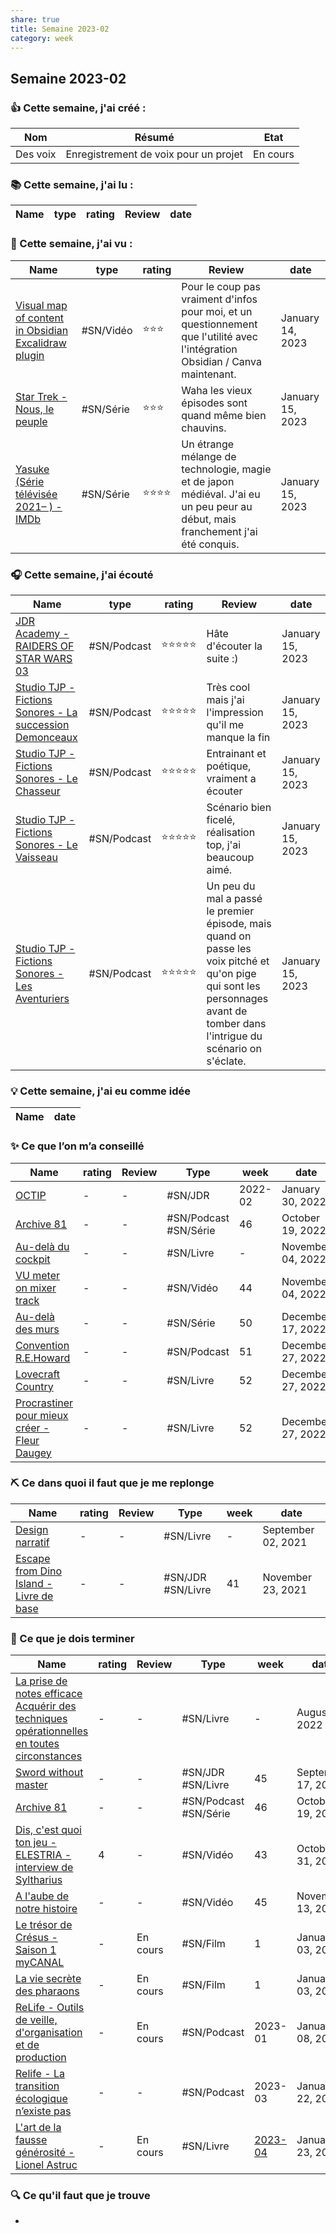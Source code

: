 ```yaml
---
share: true 
title: Semaine 2023-02
category: week
---
```


## Semaine 2023-02

### 👍 **Cette semaine, j'ai créé :**

| Nom      | Résumé                                | Etat |
| -------- | ------------------------------------- | ---- |
| Des voix | Enregistrement de voix pour un projet | En cours     |

### 📚 Cette semaine, j'ai lu :

| Name | type | rating | Review | date |
| ---- | ---- | ------ | ------ | ---- |


### 🍿 Cette semaine, j'ai vu :

| Name                                                                                                                                             | type      | rating | Review                                                                                                                          | date             |
| ------------------------------------------------------------------------------------------------------------------------------------------------ | --------- | ------ | ------------------------------------------------------------------------------------------------------------------------------- | ---------------- |
| [Visual map of content in Obsidian  Excalidraw plugin](../source/Visual%20map%20of%20content%20in%20Obsidian%20%20Excalidraw%20plugin.md) | #SN/Vidéo | ⭐⭐⭐    | Pour le coup pas vraiment d'infos pour moi, et un questionnement que l'utilité avec l'intégration Obsidian / Canva maintenant.  | January 14, 2023 |
| [Star Trek - Nous, le peuple](../source/Star%20Trek%20-%20Nous,%20le%20peuple.md)                                                   | #SN/Série | ⭐⭐⭐    | Waha les vieux épisodes sont quand même bien chauvins.                                                                          | January 15, 2023 |
| [Yasuke (Série télévisée 2021– ) - IMDb](0030%20Ressources/_Sources/s%C3%A9rie/Yasuke%20(S%C3%A9rie%20t%C3%A9l%C3%A9vis%C3%A9e%202021%E2%80%93%20)%20-%20IMDb.md.md)                             | #SN/Série | ⭐⭐⭐⭐   | Un étrange mélange de technologie, magie et de japon médiéval. J'ai eu un peu peur au début, mais franchement j'ai été conquis. | January 15, 2023 |


### 🎧 Cette semaine, j'ai écouté

| Name                                                                                                                                                       | type        | rating | Review                                                                                                                                                                        | date             |
| ---------------------------------------------------------------------------------------------------------------------------------------------------------- | ----------- | ------ | ----------------------------------------------------------------------------------------------------------------------------------------------------------------------------- | ---------------- |
| [JDR Academy - RAIDERS OF STAR WARS 03](../source/JDR%20Academy%20-%20RAIDERS%20OF%20STAR%20WARS%2003.md)                                       | #SN/Podcast | ⭐⭐⭐⭐⭐  | Hâte d'écouter la suite :)                                                                                                                                                    | January 15, 2023 |
| [Studio TJP - Fictions Sonores - La succession Demonceaux](../source/Studio%20TJP%20-%20Fictions%20Sonores%20-%20La%20succession%20Demonceaux.md) | #SN/Podcast | ⭐⭐⭐⭐⭐  | Très cool mais j'ai l'impression qu'il me manque la fin                                                                                                                       | January 15, 2023 |
| [Studio TJP - Fictions Sonores - Le Chasseur](../source/Studio%20TJP%20-%20Fictions%20Sonores%20-%20Le%20Chasseur.md)                           | #SN/Podcast | ⭐⭐⭐⭐⭐  | Entrainant et poétique, vraiment a écouter                                                                                                                                    | January 15, 2023 |
| [Studio TJP - Fictions Sonores - Le Vaisseau](../source/Studio%20TJP%20-%20Fictions%20Sonores%20-%20Le%20Vaisseau.md)                           | #SN/Podcast | ⭐⭐⭐⭐⭐  | Scénario bien ficelé, réalisation top, j'ai beaucoup aimé.                                                                                                                    | January 15, 2023 |
| [Studio TJP - Fictions Sonores - Les Aventuriers](../source/Studio%20TJP%20-%20Fictions%20Sonores%20-%20Les%20Aventuriers.md)                   | #SN/Podcast | ⭐⭐⭐⭐⭐  | Un peu du mal a passé le premier épisode, mais quand on passe les voix pitché et qu'on pige qui sont les personnages avant de tomber dans l'intrigue du scénario on s'éclate. | January 15, 2023 |


### 💡 Cette semaine, j'ai eu comme idée

| Name | date |
| ---- | ---- |


### ✨ Ce que l’on m’a conseillé

| Name                                                                                                                  | rating | Review | Type                  | week    | date              |
| --------------------------------------------------------------------------------------------------------------------- | ------ | ------ | --------------------- | ------- | ----------------- |
| [OCTIP](../source/OCTIP.md)                                                                      | \-     | \-     | #SN/JDR               | 2022-02 | January 30, 2022  |
| [Archive 81](../source/Archive%2081.md)                                                          | \-     | \-     | #SN/Podcast #SN/Série | 46      | October 19, 2022  |
| [Au-delà du cockpit](Au-del%C3%A0%20du%20cockpit.md)                                          | \-     | \-     | #SN/Livre             | \-      | November 04, 2022 |
| [VU meter on mixer track](../source/VU%20meter%20on%20mixer%20track.md)                                | \-     | \-     | #SN/Vidéo             | 44      | November 04, 2022 |
| [Au-delà des murs](../source/Au-del%C3%A0%20des%20murs.md)                                                         | \-     | \-     | #SN/Série             | 50      | December 17, 2022 |
| [Convention R.E.Howard](../source/Convention%20R.E.Howard.md)                                               | \-     | \-     | #SN/Podcast           | 51      | December 27, 2022 |
| [Lovecraft Country](../source/Lovecraft%20Country.md)                                                       | \-     | \-     | #SN/Livre             | 52      | December 27, 2022 |
| [Procrastiner pour mieux créer - Fleur Daugey](../source/Procrastiner%20pour%20mieux%20cr%C3%A9er%20-%20Fleur%20Daugey.md) | \-     | \-     | #SN/Livre             | 52      | December 27, 2022 |


### ⛏️ Ce dans quoi il faut que je me replonge

| Name                                                                                                                   | rating | Review | Type              | week | date               |
| ---------------------------------------------------------------------------------------------------------------------- | ------ | ------ | ----------------- | ---- | ------------------ |
| [Design narratif](Design%20narratif.md)                                                 | \-     | \-     | #SN/Livre         | \-   | September 02, 2021 |
| [Escape from Dino Island - Livre de base](Escape%20from%20Dino%20Island%20-%20Livre%20de%20base.md) | \-     | \-     | #SN/JDR #SN/Livre | 41   | November 23, 2021  |

### 🏁 Ce que je dois terminer

| Name                                                                                                                                                                                                                         | rating | Review   | Type                  | week                                                  | date               |
| ---------------------------------------------------------------------------------------------------------------------------------------------------------------------------------------------------------------------------- | ------ | -------- | --------------------- | ----------------------------------------------------- | ------------------ |
| [La prise de notes efficace Acquérir des techniques opérationnelles en toutes circonstances](La%20prise%20de%20notes%20efficace%20Acqu%C3%A9rir%20des%20techniques%20op%C3%A9rationnelles%20en%20toutes%20circonstances.md) | \-     | \-       | #SN/Livre             | \-                                                    | August 08, 2022    |
| [Sword without master](../source/Sword%20without%20master.md)                                                                                                                                                   | \-     | \-       | #SN/JDR #SN/Livre     | 45                                                    | September 17, 2022 |
| [Archive 81](../source/Archive%2081.md)                                                                                                                                                                 | \-     | \-       | #SN/Podcast #SN/Série | 46                                                    | October 19, 2022   |
| [Dis, c'est quoi ton jeu - ELESTRIA - interview de Syltharius](../source/Dis,%20c'est%20quoi%20ton%20jeu%20-%20ELESTRIA%20-%20interview%20de%20Syltharius.md)                                                             | 4      | \-       | #SN/Vidéo             | 43                                                    | October 31, 2022   |
| [A l'aube de notre histoire](../source/A%20l'aube%20de%20notre%20histoire.md)                                                                                                                                 | \-     | \-       | #SN/Vidéo             | 45                                                    | November 13, 2022  |
| [Le trésor de Crésus - Saison 1  myCANAL](../source/Le%20tr%C3%A9sor%20de%20Cr%C3%A9sus%20-%20Saison%201%20%20myCANAL.md)                                                                                                                  | \-     | En cours | #SN/Film              | 1                                                     | January 03, 2023   |
| [La vie secrète des pharaons](../source/La%20vie%20secr%C3%A8te%20des%20pharaons.md)                                                                                                                                          | \-     | En cours | #SN/Film              | 1                                                     | January 03, 2023   |
| [ReLife - Outils de veille, d'organisation et de production](../source/ReLife%20-%20Outils%20de%20veille,%20d'organisation%20et%20de%20production.md)                                                                            | \-     | En cours | #SN/Podcast           | 2023-01                                               | January 08, 2023   |
| [Relife - La transition écologique n’existe pas](../source/Relife%20-%20La%20transition%20%C3%A9cologique%20n%E2%80%99existe%20pas.md)                                                                                                    | \-     | \-       | #SN/Podcast           | 2023-03                                               | January 22, 2023   |
| [L'art de la fausse générosité - Lionel Astruc](../source/livres/L'art%20de%20la%20fausse%20g%C3%A9n%C3%A9rosit%C3%A9%20-%20Lionel%20Astruc.md)                                                                                                               | \-     | En cours | #SN/Livre             | [2023-04](2023-04.md) | January 23, 2023   |


### 🔍 Ce qu'il faut que je trouve
- 